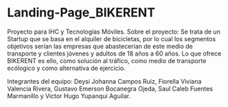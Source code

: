 # Landing-Page_BIKERENT
Proyecto para IHC y Tecnologías Móviles.
Sobre el proyecto:
Se trata de un Startup que se basa en el alquiler de bicicletas, por lo cual los segmentos objetivos serían las empresas que abastecerían de este medio de transporte y clientes jóvenes y adultos de 18 años a 60 años. Lo que ofrece BIKERENT es ello, como solución al tráfico, como medio de transporte ecólogico y como alternativa de ejercicio.

Integrantes del equipo:
Deysi Johanna Campos Ruiz, Fiorella Viviana Valencia Rivera, Gustavo Emerson Bocanegra Ojeda, Saul Caleb Fuentes Marmanillo y Victor Hugo Yupanqui Aguilar.